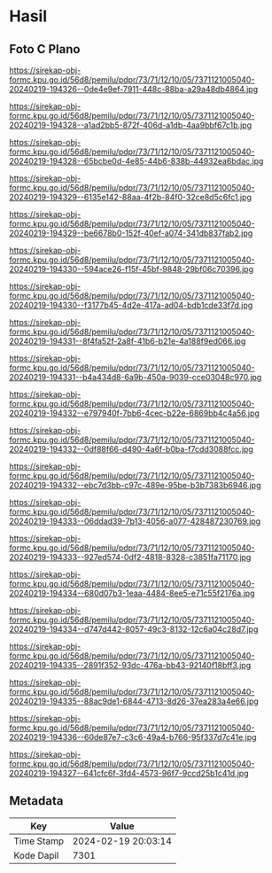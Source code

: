 # Hasil

## Foto C Plano

https://sirekap-obj-formc.kpu.go.id/56d8/pemilu/pdpr/73/71/12/10/05/7371121005040-20240219-194326--0de4e9ef-7911-448c-88ba-a29a48db4864.jpg

https://sirekap-obj-formc.kpu.go.id/56d8/pemilu/pdpr/73/71/12/10/05/7371121005040-20240219-194328--a1ad2bb5-872f-406d-a1db-4aa9bbf67c1b.jpg

https://sirekap-obj-formc.kpu.go.id/56d8/pemilu/pdpr/73/71/12/10/05/7371121005040-20240219-194328--65bcbe0d-4e85-44b6-838b-44932ea6bdac.jpg

https://sirekap-obj-formc.kpu.go.id/56d8/pemilu/pdpr/73/71/12/10/05/7371121005040-20240219-194329--6135e142-88aa-4f2b-84f0-32ce8d5c6fc1.jpg

https://sirekap-obj-formc.kpu.go.id/56d8/pemilu/pdpr/73/71/12/10/05/7371121005040-20240219-194329--be6678b0-152f-40ef-a074-341db837fab2.jpg

https://sirekap-obj-formc.kpu.go.id/56d8/pemilu/pdpr/73/71/12/10/05/7371121005040-20240219-194330--594ace26-f15f-45bf-9848-29bf06c70396.jpg

https://sirekap-obj-formc.kpu.go.id/56d8/pemilu/pdpr/73/71/12/10/05/7371121005040-20240219-194330--f3177b45-4d2e-417a-ad04-bdb1cde33f7d.jpg

https://sirekap-obj-formc.kpu.go.id/56d8/pemilu/pdpr/73/71/12/10/05/7371121005040-20240219-194331--8f4fa52f-2a8f-41b6-b21e-4a188f9ed066.jpg

https://sirekap-obj-formc.kpu.go.id/56d8/pemilu/pdpr/73/71/12/10/05/7371121005040-20240219-194331--b4a434d8-6a9b-450a-9039-cce03048c970.jpg

https://sirekap-obj-formc.kpu.go.id/56d8/pemilu/pdpr/73/71/12/10/05/7371121005040-20240219-194332--e797940f-7bb6-4cec-b22e-6869bb4c4a56.jpg

https://sirekap-obj-formc.kpu.go.id/56d8/pemilu/pdpr/73/71/12/10/05/7371121005040-20240219-194332--0df88f66-d490-4a6f-b0ba-f7cdd3088fcc.jpg

https://sirekap-obj-formc.kpu.go.id/56d8/pemilu/pdpr/73/71/12/10/05/7371121005040-20240219-194332--ebc7d3bb-c97c-489e-95be-b3b7383b6946.jpg

https://sirekap-obj-formc.kpu.go.id/56d8/pemilu/pdpr/73/71/12/10/05/7371121005040-20240219-194333--06ddad39-7b13-4056-a077-428487230769.jpg

https://sirekap-obj-formc.kpu.go.id/56d8/pemilu/pdpr/73/71/12/10/05/7371121005040-20240219-194333--927ed574-0df2-4818-8328-c3851fa71170.jpg

https://sirekap-obj-formc.kpu.go.id/56d8/pemilu/pdpr/73/71/12/10/05/7371121005040-20240219-194334--680d07b3-1eaa-4484-8ee5-e71c55f2176a.jpg

https://sirekap-obj-formc.kpu.go.id/56d8/pemilu/pdpr/73/71/12/10/05/7371121005040-20240219-194334--d747d442-8057-49c3-8132-12c6a04c28d7.jpg

https://sirekap-obj-formc.kpu.go.id/56d8/pemilu/pdpr/73/71/12/10/05/7371121005040-20240219-194335--2891f352-93dc-476a-bb43-92140f18bff3.jpg

https://sirekap-obj-formc.kpu.go.id/56d8/pemilu/pdpr/73/71/12/10/05/7371121005040-20240219-194335--88ac9de1-6844-4713-8d26-37ea283a4e66.jpg

https://sirekap-obj-formc.kpu.go.id/56d8/pemilu/pdpr/73/71/12/10/05/7371121005040-20240219-194336--60de87e7-c3c6-49a4-b766-95f337d7c41e.jpg

https://sirekap-obj-formc.kpu.go.id/56d8/pemilu/pdpr/73/71/12/10/05/7371121005040-20240219-194327--641cfc6f-3fd4-4573-96f7-9ccd25b1c41d.jpg


## Metadata

| Key        | Value               |
| ---------- | ------------------- |
| Time Stamp | 2024-02-19 20:03:14 |
| Kode Dapil | 7301                |



